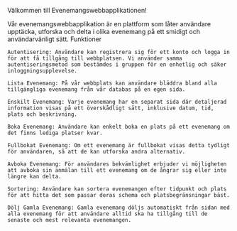 Välkommen till Evenemangswebbapplikationen!

Vår evenemangswebbapplikation är en plattform som låter användare upptäcka, utforska och delta i olika evenemang på ett smidigt och användarvänligt sätt.
Funktioner

    Autentisering: Användare kan registrera sig för ett konto och logga in för att få tillgång till webbplatsen. Vi använder samma autentiseringsmetod som bestämdes i gruppen för en enhetlig och säker inloggningsupplevelse.

    Lista Evenemang: På vår webbplats kan användare bläddra bland alla tillgängliga evenemang från vår databas på en egen sida.

    Enskilt Evenemang: Varje evenemang har en separat sida där detaljerad information visas på ett överskådligt sätt, inklusive datum, tid, plats och beskrivning.

    Boka Evenemang: Användare kan enkelt boka en plats på ett evenemang om det finns lediga platser kvar.

    Fullbokat Evenemang: Om ett evenemang är fullbokat visas detta tydligt för användaren, så att de kan utforska andra alternativ.

    Avboka Evenemang: För användares bekvämlighet erbjuder vi möjligheten att avboka sin anmälan till ett evenemang om de ångrar sig eller inte längre kan delta.

    Sortering: Användare kan sortera evenemangen efter tidpunkt och plats för att hitta det som passar deras schema och platsbegränsningar bäst.

    Dölj Gamla Evenemang: Gamla evenemang döljs automatiskt från sidan med alla evenemang för att användare alltid ska ha tillgång till de senaste och mest relevanta evenemangen.
